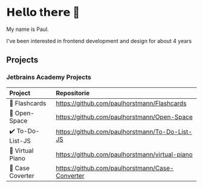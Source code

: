 # 𝗛𝗲𝗹𝗹𝗼 t𝗵𝗲𝗿𝗲 👋

My name is Paul.

I've been interested in frontend development and design for about 4 years

## Projects

### Jetbrains Academy Projects
| Project         | Repositorie                                     |
| :-------------- | :---------------------------------------------- |
| 🧠 Flashcards    | https://github.com/paulhorstmann/Flashcards     |
| 🚀 Open-Space    | https://github.com/paulhorstmann/Open-Space     |
| ✔️ To-Do-List-JS | https://github.com/paulhorstmann/To-Do-List-JS  |
| 🎹 Virtual Piano | https://github.com/paulhorstmann/virtual-piano  |
| 📝 Case Coverter | https://github.com/paulhorstmann/Case-Converter |